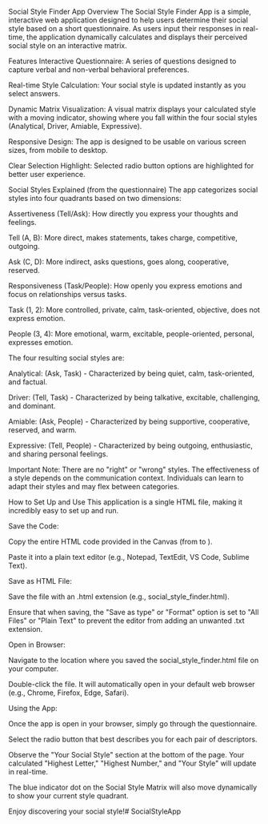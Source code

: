Social Style Finder App
Overview
The Social Style Finder App is a simple, interactive web application designed to help users determine their social style based on a short questionnaire. As users input their responses in real-time, the application dynamically calculates and displays their perceived social style on an interactive matrix.

Features
Interactive Questionnaire: A series of questions designed to capture verbal and non-verbal behavioral preferences.

Real-time Style Calculation: Your social style is updated instantly as you select answers.

Dynamic Matrix Visualization: A visual matrix displays your calculated style with a moving indicator, showing where you fall within the four social styles (Analytical, Driver, Amiable, Expressive).

Responsive Design: The app is designed to be usable on various screen sizes, from mobile to desktop.

Clear Selection Highlight: Selected radio button options are highlighted for better user experience.

Social Styles Explained (from the questionnaire)
The app categorizes social styles into four quadrants based on two dimensions:

Assertiveness (Tell/Ask): How directly you express your thoughts and feelings.

Tell (A, B): More direct, makes statements, takes charge, competitive, outgoing.

Ask (C, D): More indirect, asks questions, goes along, cooperative, reserved.

Responsiveness (Task/People): How openly you express emotions and focus on relationships versus tasks.

Task (1, 2): More controlled, private, calm, task-oriented, objective, does not express emotion.

People (3, 4): More emotional, warm, excitable, people-oriented, personal, expresses emotion.

The four resulting social styles are:

Analytical: (Ask, Task) - Characterized by being quiet, calm, task-oriented, and factual.

Driver: (Tell, Task) - Characterized by being talkative, excitable, challenging, and dominant.

Amiable: (Ask, People) - Characterized by being supportive, cooperative, reserved, and warm.

Expressive: (Tell, People) - Characterized by being outgoing, enthusiastic, and sharing personal feelings.

Important Note: There are no "right" or "wrong" styles. The effectiveness of a style depends on the communication context. Individuals can learn to adapt their styles and may flex between categories.

How to Set Up and Use
This application is a single HTML file, making it incredibly easy to set up and run.

Save the Code:

Copy the entire HTML code provided in the Canvas (from <!DOCTYPE html> to </html>).

Paste it into a plain text editor (e.g., Notepad, TextEdit, VS Code, Sublime Text).

Save as HTML File:

Save the file with an .html extension (e.g., social_style_finder.html).

Ensure that when saving, the "Save as type" or "Format" option is set to "All Files" or "Plain Text" to prevent the editor from adding an unwanted .txt extension.

Open in Browser:

Navigate to the location where you saved the social_style_finder.html file on your computer.

Double-click the file. It will automatically open in your default web browser (e.g., Chrome, Firefox, Edge, Safari).

Using the App:

Once the app is open in your browser, simply go through the questionnaire.

Select the radio button that best describes you for each pair of descriptors.

Observe the "Your Social Style" section at the bottom of the page. Your calculated "Highest Letter," "Highest Number," and "Your Style" will update in real-time.

The blue indicator dot on the Social Style Matrix will also move dynamically to show your current style quadrant.

Enjoy discovering your social style!# SocialStyleApp
